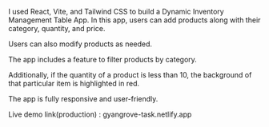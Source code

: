 I used React, Vite, and Tailwind CSS to build a Dynamic Inventory Management Table App. In this app, users can add products along with their category, quantity, and price.

Users can also modify products as needed.

The app includes a feature to filter products by category.

Additionally, if the quantity of a product is less than 10, the background of that particular item is highlighted in red.

The app is fully responsive and user-friendly.

Live demo link(production) : gyangrove-task.netlify.app
